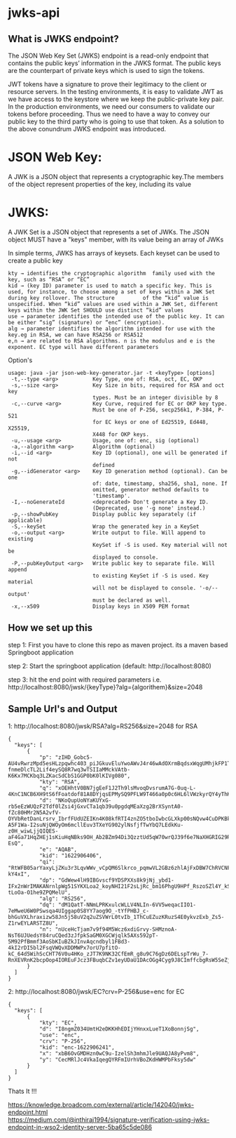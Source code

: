 # jwks-api

## What is JWKS endpoint?
The JSON Web Key Set (JWKS) endpoint is a read-only endpoint that contains the public keys’ information in the JWKS format. The public keys are the counterpart of private keys which is used to sign the tokens.

JWT tokens have a signature to prove their legitimacy to the client or resource servers. In the testing environments, it is easy to validate JWT as we have access to the keystore where we keep the public-private key pair. In the production environments, we need our consumers to validate our tokens before proceeding. Thus we need to have a way to convey our public key to the third party who is going to use that token.
As a solution to the above conundrum JWKS endpoint was introduced.

# JSON Web Key:
A JWK is a JSON object that represents a cryptographic key.The members of the object represent properties of the key, including its value
# JWKS:
A JWK Set is a JSON object that represents a set of JWKs. The JSON object MUST have a "keys" member, with its value being an array of JWKs

In simple terms, JWKS has arrays of keysets. Each keyset can be used to create a public key

```
kty → identifies the cryptographic algorithm  family used with the key, such as “RSA” or “EC”
kid → (key ID) parameter is used to match a specific key. This is used, for instance, to choose among a set of keys within a JWK Set during key rollover. The structure         of the “kid” value is unspecified. When “kid” values are used within a JWK Set, different keys within the JWK Set SHOULD use distinct “kid” values
use → parameter identifies the intended use of the public key. It can be either “sig” (signature) or “enc” (encryption).
alg → parameter identifies the algorithm intended for use with the key.eg in RSA, we can have RSA256 or RSA512 
e,n → are related to RSA algorithms. n is the modulus and e is the exponent. EC type will have different parameters

```
Option's

```
usage: java -jar json-web-key-generator.jar -t <keyType> [options]
 -t,--type <arg>           Key Type, one of: RSA, oct, EC, OKP
 -s,--size <arg>           Key Size in bits, required for RSA and oct key
                           types. Must be an integer divisible by 8
 -c,--curve <arg>          Key Curve, required for EC or OKP key type.
                           Must be one of P-256, secp256k1, P-384, P-521
                           for EC keys or one of Ed25519, Ed448, X25519,
                           X448 for OKP keys.
 -u,--usage <arg>          Usage, one of: enc, sig (optional)
 -a,--algorithm <arg>      Algorithm (optional)
 -i,--id <arg>             Key ID (optional), one will be generated if not
                           defined
 -g,--idGenerator <arg>    Key ID generation method (optional). Can be one
                           of: date, timestamp, sha256, sha1, none. If
                           omitted, generator method defaults to
                           'timestamp'.
 -I,--noGenerateId         <deprecated> Don't generate a Key ID.
                           (Deprecated, use '-g none' instead.)
 -p,--showPubKey           Display public key separately (if applicable)
 -S,--keySet               Wrap the generated key in a KeySet
 -o,--output <arg>         Write output to file. Will append to existing
                           KeySet if -S is used. Key material will not be
                           displayed to console.
 -P,--pubKeyOutput <arg>   Write public key to separate file. Will append
                           to existing KeySet if -S is used. Key material
                           will not be displayed to console. '-o/--output'
                           must be declared as well.
 -x,--x509                 Display keys in X509 PEM format
```

## How we set up this

step 1: First you have to clone this repo as maven project. its a maven based Springboot application

step 2: Start the springboot application (default: http://localhost:8080)

step 3: hit the end point with required parameters i.e. http://localhost:8080/jwsk/{keyType}?alg={algorithem}&size=2048

 ## Sample Url's and Output
 1: http://localhost:8080/jwsk/RSA?alg=RS256&size=2048 for RSA 
  
  ```
  {
    "keys": [
        {
            "p": "zIHD_Gobc5-AU4vRwrzMpd5esHLzpqwhc403_piJGkuvEluYwoAWvJ4r46wAdOXrmBqdsxWqgUMhjkFP1Tcofj6PFIZ21x-fnmeDlcTL2Lif4eySQ8R7wq3wTSIIaMMckVAtb-K6Kx7MCKbq3LZKacSdCbS1GGP0bK0lKIVg080",
            "kty": "RSA",
            "q": "xOEHhtV0BN7jgEeF1J2Th9lsMvoqDvsrumA7G-0uq-L-4KnC1NCB6XH9tS6fFoatdof81A8DYjqsEPMySQ9PFLW9T466a0p0c6HL6lVWzkyrQY4yThKCNuWx6XfKEtKNO30h1vY0Ba8GIJjfL4FJdNnH2YsMfum1VU9eIODyEEU",
            "d": "NKoQupUoNYaKUYxG-rb5eEzWUQzF2Tdf0lZsi4jGxvCTa1qb39u0pgdqMEaXzg2BrXSyntA0-fZc80HMr2N5A2vfV-OYVbRetDanLrsrv_IbrfFUdUZEIKn4K08kfRTI4znZO5tboIwbcGLXkp00sNQvw4CuDPKBkqjF2x9VEkvxzv59LElgWjLDZ-A5F1Wa-I2suNjQWOyOm6mcllEuv3TXeYG902ylNsfjfTwYbQ7LEdkKu-z0H_wiwLjjQIQES-aF4Ga71HqZHEj1sKiuHqNBks9OH_Ab2BZm94Di3QzztUd5qW70wrQJ39f6e7NaXHGRIG29RZON231Rii-EsQ",
            "e": "AQAB",
            "kid": "1622906406",
            "qi": "RtWFB05arYaxyLjZKu3r3LqvWWv_vCpQM6Slkrco_pqmwVL2GBz6zhlAjFxDBW7ChRVCNFckqOUJ9L9xR0pV_ngD8qYoAPjRoRNXwnVswkZcnflrj_maxxf1MNq0z0oogeLKr_j7_eAbCcSJF9_OkNJy0M24Ijyby09Eb-kY4xI",
            "dp": "GdWew4lH9IBGvscf9YDSPXXs8k9jNj_ybd1-IFx2nWrIMAKANrnlpWg51SYKXLoa2_koyNHI21F2sLjRc_bm16PhgU9HPf_RszoSZl4Y_kS8ddbj10m_9KTygVv2Qf274yOEyeiTahUW41TqwH0Kw3fB-tLoOa-O1he9ZPQMelU",
            "alg": "RS256",
            "dq": "dM1QatT-NNmLPRKxulcWLLV4NLIn-6VV5weqacIIO1-7eMweU6W0PSwsqa4UIggap0S8YY7aog9O_-tYfPHBJ_c-bhGuVXLhraxizw58Jn5j58uV2q2uZSVWrL0tvIb_1ThCuEZuzKRuzS4E0ykvzExb_Zs5-Z1rwEYLARSTZ8U",
            "n": "nUceHcTjam7v9f94M5Wcz6xdiGrvy-SHMznoA-NsT6UJUedsY84ruCQed3zJfpkSaGM0XGCWjqlk5AXs592pT-5M92PfBmmf3AoSbKIuBZkJInvAqcndbyl1FBd3-4kI2rDI5bl2FsqVWQvXDDMWPx7orU7pfitO-kC_64d5WihScCHT76V0u4HKo_zJT7K9NK32CfEmR_g8u9C76gDz6DELspTrWu_7-RnXEVRnK2bcpOop4IOREuFJcz3FBuqbCZv1eyUDaU1DAcOGg4Cyg9J8CImffcbgRsW5SeZjb62coEVuK7pW8kACrntSJe_7OGDStRAtngxZIxq9mB_mQQ"
        }
    ]
}
```
  
 2: http://localhost:8080/jwsk/EC?crv=P-256&use=enc    for EC
  
  ```
  {
    "keys": [
        {
            "kty": "EC",
            "d": "I8ngmZ034UmtH2eDKKHhEDIjYHnxxLueT1XoBonnjSg",
            "use": "enc",
            "crv": "P-256",
            "kid": "enc-1622906241",
            "x": "xbB6OvGMDHzn0wC9u-IzelSh3mhmJle9UAQJA8yPvm8",
            "y": "CecMRlJc4VkaIqegQYRFmIUrhVBoZKdHWMPbFksy5dw"
        }
    ]
}
```

Thats It !!!


https://knowledge.broadcom.com/external/article/142040/jwks-endpoint.html  
https://medium.com/@inthiraj1994/signature-verification-using-jwks-endpoint-in-wso2-identity-server-5ba65c5de086
